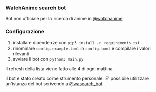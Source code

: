### WatchAnime search bot

Bot non ufficiale per la ricerca di anime in [@watchanime](https://watchfamily.wordpress.com/liste-anime/)

### Configurazione

1. installare dipendenze con `pip3 install -r requirements.txt`
2. rinominare `config.example.toml` in `config.toml` e compilare i valori rilevanti
3. avviare il bot con `python3 main.py`

Il refresh della lista viene fatto alle 4 di ogni mattina.

Il bot è stato creato come strumento personale. E' possibile utilizzare un'istanza del bot scrivendo a [@wasearch_bot](https://t.me/wasearch_bot)
